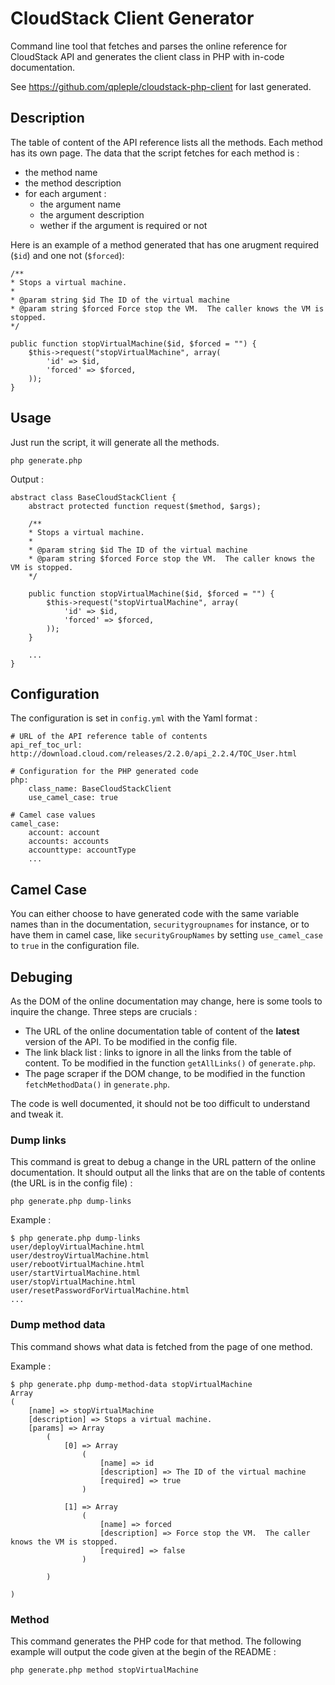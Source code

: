 CloudStack Client Generator
===========================

Command line tool that fetches and parses the online reference for CloudStack API and generates the client class in PHP with in-code documentation. 

See https://github.com/qpleple/cloudstack-php-client for last generated.

Description
-----------

The table of content of the API reference lists all the methods. Each method has its own page. The data that the script fetches for each method is :

* the method name
* the method description
* for each argument :
  * the argument name
  * the argument description
  * wether if the argument is required or not
  
Here is an example of a method generated that has one arugment required (`$id`) and one not (`$forced`):

    /**
    * Stops a virtual machine.
    *
    * @param string $id The ID of the virtual machine
    * @param string $forced Force stop the VM.  The caller knows the VM is stopped.
    */
    
    public function stopVirtualMachine($id, $forced = "") {
        $this->request("stopVirtualMachine", array(
            'id' => $id,
            'forced' => $forced,
        ));
    }
    
Usage
-----
Just run the script, it will generate all the methods.

    php generate.php

Output :

    abstract class BaseCloudStackClient {
        abstract protected function request($method, $args);
    
        /**
        * Stops a virtual machine.
        *
        * @param string $id The ID of the virtual machine
        * @param string $forced Force stop the VM.  The caller knows the VM is stopped.
        */
        
        public function stopVirtualMachine($id, $forced = "") {
            $this->request("stopVirtualMachine", array(
                'id' => $id,
                'forced' => $forced,
            ));
        }
    
        ...
    }

Configuration
-------------

The configuration is set in `config.yml` with the Yaml format :

    # URL of the API reference table of contents
    api_ref_toc_url: http://download.cloud.com/releases/2.2.0/api_2.2.4/TOC_User.html
    
    # Configuration for the PHP generated code
    php:
        class_name: BaseCloudStackClient
        use_camel_case: true
    
    # Camel case values
    camel_case:
        account: account
        accounts: accounts
        accounttype: accountType
        ...
        
Camel Case
----------
You can either choose to have generated code with the same variable names than in the documentation, `securitygroupnames` for instance, or to have them in camel case, like `securityGroupNames` by setting `use_camel_case` to `true` in the configuration file.

Debuging
--------

As the DOM of the online documentation may change, here is some tools to inquire the change. Three steps are crucials :

* The URL of the online documentation table of content of the **latest** version of the API. To be modified in the config file.
* The link black list : links to ignore in all the links from the table of content. To be modified in the function `getAllLinks()` of `generate.php`.
* The page scraper if the DOM change, to be modified in the function `fetchMethodData()` in `generate.php`.

The code is well documented, it should not be too difficult to understand and tweak it.

### Dump links ###
This command is great to debug a change in the URL pattern of the online documentation. It should output all the links that are on the table of contents (the URL is in the config file) :

    php generate.php dump-links
    
Example :

    $ php generate.php dump-links
    user/deployVirtualMachine.html
    user/destroyVirtualMachine.html
    user/rebootVirtualMachine.html
    user/startVirtualMachine.html
    user/stopVirtualMachine.html
    user/resetPasswordForVirtualMachine.html
    ...


### Dump method data ###
This command shows what data is fetched from the page of one method.

Example :

    $ php generate.php dump-method-data stopVirtualMachine
    Array
    (
        [name] => stopVirtualMachine
        [description] => Stops a virtual machine.
        [params] => Array
            (
                [0] => Array
                    (
                        [name] => id
                        [description] => The ID of the virtual machine
                        [required] => true
                    )
    
                [1] => Array
                    (
                        [name] => forced
                        [description] => Force stop the VM.  The caller knows the VM is stopped.
                        [required] => false
                    )
    
            )
    
    )

### Method ###
This command generates the PHP code for that method. The following example will output the code given at the begin of the README :

    php generate.php method stopVirtualMachine
